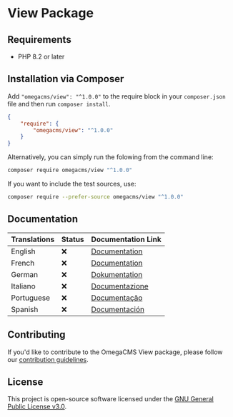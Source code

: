 # View Package

## Requirements

* PHP 8.2 or later

## Installation via Composer

Add `"omegacms/view": "^1.0.0"` to the require block in your `composer.json` file and then run `composer install`.

```json
{
    "require": {
        "omegacms/view": "^1.0.0"
    }
}
```

Alternatively, you can simply run the folowing from the command line:

```sh
composer require omegacms/view "^1.0.0"
```

If you want to include the test sources, use:

```sh
composer require --prefer-source omegacms/view "^1.0.0"
```

## Documentation

| Translations  | Status | Documentation Link                 |
| ------------- | ------ | -----------------------------------|
| English       | ❌     | [Documentation](docs/en/index.md)  |
| French        | ❌     | [Documentation](docs/fr/index.md)  |
| German        | ❌     | [Dokumentation](docs/de/index.md)  |
| Italiano      | ❌     | [Documentazione](docs/it/index.md) |
| Portuguese    | ❌     | [Documentação](docs/pt/index.md)   |
| Spanish       | ❌     | [Documentación](docs/es/index.md)  |


## Contributing

If you'd like to contribute to the OmegaCMS View package, please follow our [contribution guidelines](CONTRIBUTING.md).

## License

This project is open-source software licensed under the [GNU General Public License v3.0](LICENSE).

